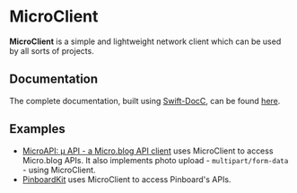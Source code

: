 # MicroClient

**MicroClient** is a simple and lightweight network client which can be used by all sorts of projects.

## Documentation

The complete documentation, built using [Swift-DocC](https://github.com/apple/swift-docc), can be found [here](https://otaviocc.github.io/MicroClient//documentation/microclient/).

## Examples

* [MicroAPI: µ API - a Micro.blog API client](https://github.com/otaviocc/MicroAPI) uses MicroClient to access Micro.blog APIs. It also implements photo upload - `multipart/form-data` - using MicroClient.
* [PinboardKit](https://github.com/otaviocc/PinboardKit) uses MicroClient to access Pinboard's APIs.
